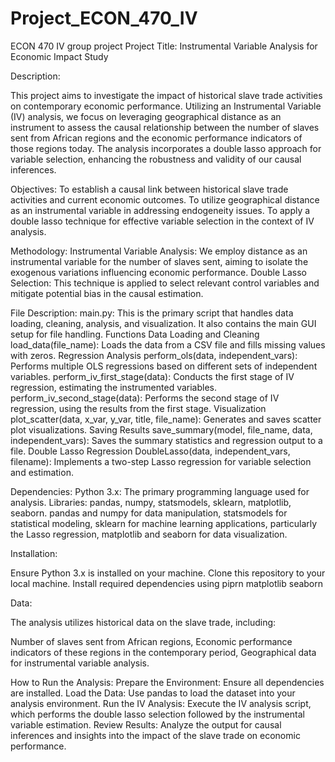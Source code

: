 # Project_ECON_470_IV
ECON 470 IV group project
Project Title: Instrumental Variable Analysis for Economic Impact Study

Description:

This
 project aims to investigate the impact of historical slave trade activities on contemporary economic performance. Utilizing an Instrumental Variable (IV) analysis, we focus on leveraging geographical distance as an instrument to assess the causal relationship
 between the number of slaves sent from African regions and the economic performance indicators of those regions today. The analysis incorporates a double lasso approach for variable selection, enhancing the robustness and validity of our causal inferences.



Objectives:
To establish a causal link between historical slave trade activities and current economic outcomes.
To utilize geographical distance as an instrumental variable in addressing endogeneity issues.
To apply a double lasso technique for effective variable selection in the context of IV analysis.

Methodology:
Instrumental Variable Analysis: We employ distance as an instrumental variable for the number of slaves sent, aiming to isolate the exogenous variations influencing economic performance.
Double Lasso Selection: This technique is applied to select relevant control variables and mitigate potential bias in the causal estimation.

File Description:
main.py: This is the primary script that handles data loading, cleaning, analysis, and visualization. It also contains the main GUI setup for file handling.
Functions
Data Loading and Cleaning
load_data(file_name): Loads the data from a CSV file and fills missing values with zeros.
Regression Analysis
perform_ols(data, independent_vars): Performs multiple OLS regressions based on different sets of independent variables.
perform_iv_first_stage(data): Conducts the first stage of IV regression, estimating the instrumented variables.
perform_iv_second_stage(data): Performs the second stage of IV regression, using the results from the first stage.
Visualization
plot_scatter(data, x_var, y_var, title, file_name): Generates and saves scatter plot visualizations.
Saving Results
save_summary(model, file_name, data, independent_vars): Saves the summary statistics and regression output to a file.
Double Lasso Regression
DoubleLasso(data, independent_vars, filename): Implements a two-step Lasso regression for variable selection and estimation.

Dependencies:
Python 3.x: The primary programming language used for analysis.
Libraries: pandas, numpy, statsmodels, sklearn, matplotlib, seaborn.
pandas and numpy for data manipulation,
statsmodels for statistical modeling,
sklearn for machine learning applications, particularly the Lasso regression,
matplotlib and seaborn for data visualization.

Installation:

Ensure
 Python 3.x is installed on your machine. Clone this repository to your local machine. Install required dependencies using piprn
 matplotlib seaborn 


Data:

The analysis utilizes historical data on the slave trade, including:

Number of slaves sent from African regions,
Economic performance indicators of these regions in the contemporary period,
Geographical data for instrumental variable analysis.

How to Run the Analysis:
Prepare the Environment: Ensure all dependencies are installed.
Load the Data: Use pandas to load the dataset into your analysis environment.
Run the IV Analysis: Execute the IV analysis script, which performs the double lasso selection followed by the instrumental variable estimation.
Review Results: Analyze the output for causal inferences and insights into the impact of the slave trade on economic performance.
